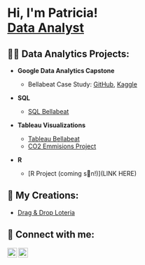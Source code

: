<h1>Hi, I'm Patricia! <br/><a href="https://github.com/ptorres1126">Data Analyst</a> <a href="https://www.linkedin.com/in/patricia-delmar"></a></h1>

<h2>👨‍💻 Data Analytics Projects:</h2>

- <b>Google Data Analytics Capstone</b>
  - Bellabeat Case Study: [GitHub](https://github.com/ptorres1126/Bellabeat-Case-Study), [Kaggle](https://www.kaggle.com/code/ptorres1126/bellabeat-case-study)

- <b>SQL</b>
  - [SQL Bellabeat](https://github.com/ptorres1126/SQL-Bellabeat)
- <b>Tableau Visualizations</b>
  - [Tableau Bellabeat](https://public.tableau.com/views/BellabeatCaseStudy_16589712442360/FeatureUsage_1?:language=en-US&:display_count=n&:origin=viz_share_link)
  - [CO2 Emmisions Project](https://public.tableau.com/views/CO2EmissionsProject-LinkingDatainTableau/Dashboard1?:language=en-US&:display_count=n&:origin=viz_share_link)
- <b>R</b>
  - [R Project (coming s👀n!)](LINK HERE)

<h2>👾 My Creations:</h2>

- [Drag & Drop Loteria](https://360.articulate.com/review/content/3fd25b58-4ffd-481e-870c-c3df4b0f43b1/review)

<h2> 📱 Connect with me:</h2>

[<img align="left" alt="JoshMadakor | LinkedIn" width="22px" src="https://cdn.jsdelivr.net/npm/simple-icons@v3/icons/linkedin.svg" />][linkedin]
[<img align="left" alt="JoshMadakor | LinkedIn" width="22px" src="https://cdn.jsdelivr.net/npm/simple-icons@3.13.0/icons/gmail.svg" />][gmail]

[linkedin]: https://www.linkedin.com/in/patricia-delmar
[gmail]: mailto:ptorres1126@gmail.com

<!--

Here are some ideas to get you started:

- 🔭 I’m currently working on ...
- 🌱 I’m currently learning ...
- 👯 I’m looking to collaborate on ...
- 🤔 I’m looking for help with ...
- 💬 Ask me about ...
- 📫 How to reach me: ...
- 😄 Pronouns: ...
- ⚡ Fun fact: ...
-->
